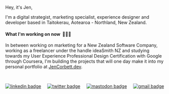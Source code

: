 Hey, it's Jen,

I'm a digital strategist, marketing specialist, experience designer and developer based in Taitokerau, Aotearoa - Northland, New Zealand. 

#### What I'm working on now &nbsp;👩🏻‍💻
In between working on marketing for a New Zealand Software Company, working as a freelancer under the handle ideaSmith NZ and studying towards my User Experience Professional Design Certification with Google through Coursera, I'm building the projects that will one day make it into my personal portfolio at [JenCorbett.dev](https://jencorbett.dev).
<!--
- [JenCorbett.dev: Personal portfolio and site](https://github.com/ajenstory/jencorbett.dev)
--->

&nbsp; &nbsp; &nbsp; &nbsp; 
  
<div> 
<a  href="https://linkedin.com/in/jencorbett" target="_blank"><img alt="linkedin badge" src="https://img.shields.io/badge/LinkedIn-0A66C2?style=flat-square&logo=LinkedIn&logoColor=white&link=linkedin.com/in/jencorbett"></a>  &nbsp; &nbsp; 
<a href="https://twitter.com/ajenstory" target="_blank"><img  alt="twitter badge" src="https://img.shields.io/twitter/follow/ajenstory?style=social&link=https://twitter.com/ajenstory/"></a>  &nbsp; &nbsp; 
<a href="https://mastodon.nz" target="_blank"><img  alt="mastodon badge" src="https://img.shields.io/mastodon/follow/108770328926368471?domain=https%3A%2F%2Fmastodon.nz&style=social&link=mastodon.nz/@jen"></a>   &nbsp; &nbsp; 
<a href="mailto:hello@jencorbett.dev" target="_blank"><img  alt="gmail badge" src="https://img.shields.io/badge/Gmail-EA4335?style=flat-square&logo=Gmail&logoColor=white&link=(mailto:hello@jencorbett.dev?subject=Hey%Jen,%reaching%out%to%you%from%Github!)"></a></div>

<!---
crashtestdolly/crashtestdolly is a ✨ special ✨ repository because its `README.md` (this file) appears on your GitHub profile.
You can click the Preview link to take a look at your changes.
--->
